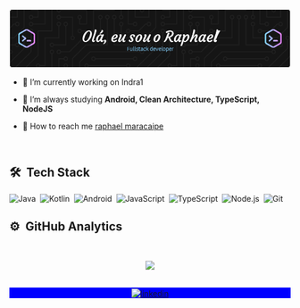 <img src="./github-header.png" class="center" />

</p>

- 🔭  I’m currently working on Indra1

- 🌱  I’m always studying **Android, Clean Architecture, TypeScript, NodeJS**

- 🚀  How to reach me  [raphael maracaipe](raphaelmaracaipe@gmail.com)

<br>

## 🛠 &nbsp;Tech Stack

![Java](https://img.shields.io/badge/-Java-151515?style=flat&logo=java)&nbsp;
![Kotlin](https://img.shields.io/badge/-Kotlin-151515?style=flat&logo=kotlin)&nbsp;
![Android](https://img.shields.io/badge/-Android-151515?style=flat&logo=android)&nbsp;
![JavaScript](https://img.shields.io/badge/-JavaScript-151515?style=flat&logo=javascript)&nbsp;
![TypeScript](https://img.shields.io/badge/-TypeScript-151515?style=flat&logo=typescript)&nbsp;
![Node.js](https://img.shields.io/badge/-Node.js-151515?style=flat&logo=node.js)&nbsp;
![Git](https://img.shields.io/badge/-Git-151515?style=flat&logo=git)&nbsp;

## ⚙️ &nbsp;GitHub Analytics
<br>

<p align="center">
  <img src="https://github-readme-stats.vercel.app/api?username=raphaelmaracaipe&show_icons=true&theme=dark">
</p>

##

<p align="center" style="background:blue">
  <a href="https://www.linkedin.com/in/raphaelmaracaipe/" target="_blank">
    <img align="center" src="https://img.shields.io/badge/-raphaelmaracaipe-151515?style=flat&logo=linkedin" alt="linkedin"/>
  </a>
</p>
